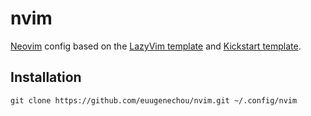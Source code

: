 # nvim

[Neovim](https://github.com/neovim/neovim) config based on the [LazyVim
template](https://github.com/neovim/neovim) and [Kickstart
template](https://github.com/nvim-lua/kickstart.nvim).

## Installation

```shell
git clone https://github.com/euugenechou/nvim.git ~/.config/nvim
```
